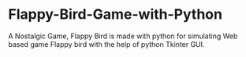 # Flappy-Bird-Game-with-Python
A Nostalgic Game, Flappy Bird is made with python for simulating Web based game Flappy bird with the help of python Tkinter GUI.
